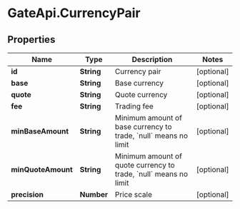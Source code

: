 # GateApi.CurrencyPair

## Properties
Name | Type | Description | Notes
------------ | ------------- | ------------- | -------------
**id** | **String** | Currency pair | [optional] 
**base** | **String** | Base currency | [optional] 
**quote** | **String** | Quote currency | [optional] 
**fee** | **String** | Trading fee | [optional] 
**minBaseAmount** | **String** | Minimum amount of base currency to trade, &#x60;null&#x60; means no limit | [optional] 
**minQuoteAmount** | **String** | Minimum amount of quote currency to trade, &#x60;null&#x60; means no limit | [optional] 
**precision** | **Number** | Price scale | [optional] 


